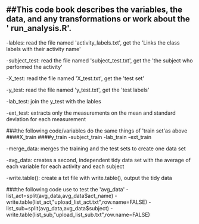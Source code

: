 ##This code book describes the variables, the data, and any transformations or work about the ' run_analysis.R'.
-----------------------------------------------------------------------------------------------------------------

-lables: read the file named 'activity_labels.txt', get the 'Links the class labels with their activity name'

-subject_test: read the file named 'subject_test.txt', get the 'the subject who performed the activity'

-X_test: read the file named 'X_test.txt', get the 'test set'

-y_test: read the file named 'y_test.txt', get the 'test labels'

-lab_test: join the y_test with the lables

-ext_test: extracts only the measurements on the mean and standard deviation for each measurement

###the following code/variables do the same things of 'train set'as above
####X_train 
####y_train
-subject_train 
-lab_train 
-ext_train 

-merge_data: merges the training and the test sets to create one data set

-avg_data: creates a second, independent tidy data set with the average of each variable for each activity and each subject

-write.table(): create a txt file with write.table(), output the tidy data

###the following code use to test the 'avg_data'
-list_act=split(avg_data,avg_data$act_name) 
-write.table(list_act,"upload_list_act.txt",row.name=FALSE) 
-list_sub=split(avg_data,avg_data$subject) 
-write.table(list_sub,"upload_list_sub.txt",row.name=FALSE) 
